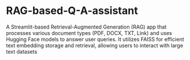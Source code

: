 # RAG-based-Q-A-assistant
A Streamlit-based Retrieval-Augmented Generation (RAG) app that processes various document types (PDF, DOCX, TXT, Link) and uses Hugging Face models to answer user queries. It utilizes FAISS for efficient text embedding storage and retrieval, allowing users to interact with large text datasets
